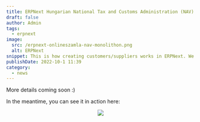 ```yaml
---
title: ERPNext Hungarian National Tax and Customs Administration (NAV) Online Invoice Preview
draft: false
author: Admin
tags:
  - erpnext
image:
  src: /erpnext-onlineszamla-nav-monolithon.png
  alt: ERPNext
snippet: This is how creating customers/suppliers works in ERPNext. We retrieve data from the Hungarian NAV online invoice system based on the VAT number. This forms the foundation of ERPNext Hungarian NAV compliant invoicing.
publishDate: 2022-10-1 11:39
category:
  - news
---
```


More details coming soon :)

In the meantime, you can see it in action here:

<p style="text-align: center;"><img src="/images/jFrMpG9.gif"></p>
